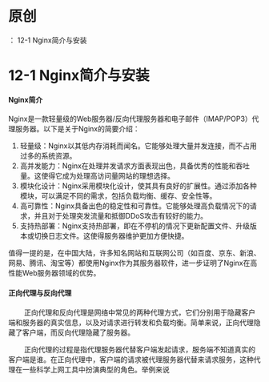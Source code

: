 # 原创
：  12-1 Nginx简介与安装

# 12-1 Nginx简介与安装

#### Nginx简介

Nginx是一款轻量级的Web服务器/反向代理服务器和电子邮件（IMAP/POP3）代理服务器。以下是关于Nginx的简要介绍：

1.  轻量级：Nginx以其低内存消耗而闻名。它能够处理大量并发连接，而不占用过多的系统资源。 
1.  高并发能力：Nginx在处理并发请求方面表现出色，具备优秀的性能和吞吐量。这使得它成为处理高访问量网站的理想选择。 
1.  模块化设计：Nginx采用模块化设计，使其具有良好的扩展性。通过添加各种模块，可以满足不同的需求，包括负载均衡、缓存、安全性等。 
1.  高可靠性：Nginx具备出色的稳定性和可靠性。它能够处理高负载情况下的请求，并且对于处理突发流量和抵御DDoS攻击有较好的能力。 
1.  支持热部署：Nginx支持热部署，即在不停机的情况下更新配置文件、升级版本或切换日志文件。这使得服务器维护更加方便快捷。 

值得一提的是，在中国大陆，许多知名网站和互联网公司（如百度、京东、新浪、网易、腾讯、淘宝等）都使用Nginx作为其服务器软件，进一步证明了Nginx在高性能Web服务器领域的优势。

#### 正向代理与反向代理

        正向代理和反向代理是网络中常见的两种代理方式，它们分别用于隐藏客户端和服务器的真实信息，以及对请求进行转发和负载均衡。简单来说，正向代理隐藏了客户端，而反向代理隐藏了服务器。

        正向代理的过程是指代理服务器代替客户端发起请求，服务端不知道真实的客户端是谁。在正向代理中，客户端的请求被代理服务器代替来请求服务，这种代理在一些科学上网工具中扮演典型的角色。举例来说
